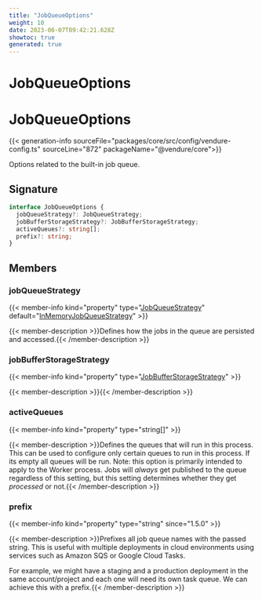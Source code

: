 ```yaml
---
title: "JobQueueOptions"
weight: 10
date: 2023-06-07T09:42:21.628Z
showtoc: true
generated: true
---
```

<!-- This file was generated from the Vendure source. Do not modify. Instead, re-run the "docs:build" script -->

# JobQueueOptions
<div class="symbol">


# JobQueueOptions

{{< generation-info sourceFile="packages/core/src/config/vendure-config.ts" sourceLine="872" packageName="@vendure/core">}}

Options related to the built-in job queue.

## Signature

```TypeScript
interface JobQueueOptions {
  jobQueueStrategy?: JobQueueStrategy;
  jobBufferStorageStrategy?: JobBufferStorageStrategy;
  activeQueues?: string[];
  prefix?: string;
}
```
## Members

### jobQueueStrategy

{{< member-info kind="property" type="<a href='/typescript-api/job-queue/job-queue-strategy#jobqueuestrategy'>JobQueueStrategy</a>" default="<a href='/typescript-api/job-queue/in-memory-job-queue-strategy#inmemoryjobqueuestrategy'>InMemoryJobQueueStrategy</a>"  >}}

{{< member-description >}}Defines how the jobs in the queue are persisted and accessed.{{< /member-description >}}

### jobBufferStorageStrategy

{{< member-info kind="property" type="<a href='/typescript-api/job-queue/job-buffer-storage-strategy#jobbufferstoragestrategy'>JobBufferStorageStrategy</a>"  >}}

{{< member-description >}}{{< /member-description >}}

### activeQueues

{{< member-info kind="property" type="string[]"  >}}

{{< member-description >}}Defines the queues that will run in this process.
This can be used to configure only certain queues to run in this process.
If its empty all queues will be run. Note: this option is primarily intended
to apply to the Worker process. Jobs will _always_ get published to the queue
regardless of this setting, but this setting determines whether they get
_processed_ or not.{{< /member-description >}}

### prefix

{{< member-info kind="property" type="string"  since="1.5.0" >}}

{{< member-description >}}Prefixes all job queue names with the passed string. This is useful with multiple deployments
in cloud environments using services such as Amazon SQS or Google Cloud Tasks.

For example, we might have a staging and a production deployment in the same account/project and
each one will need its own task queue. We can achieve this with a prefix.{{< /member-description >}}


</div>
